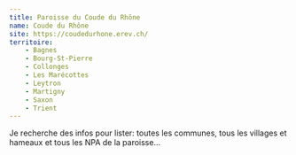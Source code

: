 ```yaml
---
title: Paroisse du Coude du Rhône
name: Coude du Rhône
site: https://coudedurhone.erev.ch/
territoire:
    - Bagnes
    - Bourg-St-Pierre
    - Collonges
    - Les Marécottes
    - Leytron
    - Martigny
    - Saxon
    - Trient
---
```


Je recherche des infos pour lister: toutes les communes, tous les villages et hameaux et tous les NPA de la paroisse...